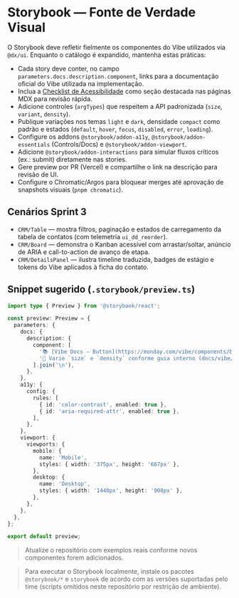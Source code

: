 # Storybook — Fonte de Verdade Visual

O Storybook deve refletir fielmente os componentes do Vibe utilizados via `@dx/ui`. Enquanto o catálogo é expandido, mantenha estas práticas:

- Cada story deve conter, no campo `parameters.docs.description.component`, links para a documentação oficial do Vibe utilizada na implementação.
- Inclua a [Checklist de Acessibilidade](./accessibility-checklist.md) como seção destacada nas páginas MDX para revisão rápida.
- Adicione controles (`argTypes`) que respeitem a API padronizada (`size`, `variant`, `density`).
- Publique variações nos temas `light` e `dark`, densidade `compact` como padrão e estados (`default`, `hover`, `focus`, `disabled`, `error`, `loading`).
- Configure os addons `@storybook/addon-a11y`, `@storybook/addon-essentials` (Controls/Docs) e `@storybook/addon-viewport`.
- Adicione `@storybook/addon-interactions` para simular fluxos críticos (ex.: submit) diretamente nas stories.
- Gere preview por PR (Vercel) e compartilhe o link na descrição para revisão de UI.
- Configure o Chromatic/Argos para bloquear merges até aprovação de snapshots visuais (`pnpm chromatic`).

## Cenários Sprint 3
- `CRM/Table` — mostra filtros, paginação e estados de carregamento da tabela de contatos (com telemetria `ui_dd_reorder`).
- `CRM/Board` — demonstra o Kanban acessível com arrastar/soltar, anúncio de ARIA e call-to-action de avanço de etapa.
- `CRM/DetailsPanel` — ilustra timeline traduzida, badges de estágio e tokens do Vibe aplicados à ficha do contato.

## Snippet sugerido (`.storybook/preview.ts`)
```ts
import type { Preview } from '@storybook/react';

const preview: Preview = {
  parameters: {
    docs: {
      description: {
        component: [
          '📚 [Vibe Docs — Button](https://monday.com/vibe/components/button)',
          '🧭 Varie `size` e `density` conforme guia interno (docs/vibe/themes-density.md)'
        ].join('\n'),
      },
    },
    a11y: {
      config: {
        rules: [
          { id: 'color-contrast', enabled: true },
          { id: 'aria-required-attr', enabled: true },
        ],
      },
    },
    viewport: {
      viewports: {
        mobile: {
          name: 'Mobile',
          styles: { width: '375px', height: '667px' },
        },
        desktop: {
          name: 'Desktop',
          styles: { width: '1440px', height: '900px' },
        },
      },
    },
  },
};

export default preview;
```

> Atualize o repositório com exemplos reais conforme novos componentes forem adicionados.

> Para executar o Storybook localmente, instale os pacotes `@storybook/*` e `storybook` de acordo com as versões suportadas pelo time (scripts omitidos neste repositório por restrição de ambiente).
